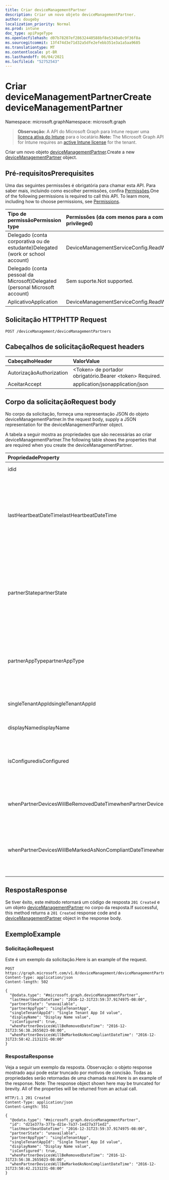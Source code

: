 ```yaml
---
title: Criar deviceManagementPartner
description: Criar um novo objeto deviceManagementPartner.
author: dougeby
localization_priority: Normal
ms.prod: intune
doc_type: apiPageType
ms.openlocfilehash: d07b78207ef28632440588bf8e5349a0c9f36f8a
ms.sourcegitcommit: 13f474d3e71d32a5dfe2efebb351e3a1a5aa9685
ms.translationtype: MT
ms.contentlocale: pt-BR
ms.lasthandoff: 06/04/2021
ms.locfileid: "52752543"
---
```

# <a name="create-devicemanagementpartner"></a><span data-ttu-id="3d8bd-103">Criar deviceManagementPartner</span><span class="sxs-lookup"><span data-stu-id="3d8bd-103">Create deviceManagementPartner</span></span>

<span data-ttu-id="3d8bd-104">Namespace: microsoft.graph</span><span class="sxs-lookup"><span data-stu-id="3d8bd-104">Namespace: microsoft.graph</span></span>

> <span data-ttu-id="3d8bd-105">**Observação:** A API do Microsoft Graph para Intune requer uma [licença ativa do Intune](https://go.microsoft.com/fwlink/?linkid=839381) para o locatário.</span><span class="sxs-lookup"><span data-stu-id="3d8bd-105">**Note:** The Microsoft Graph API for Intune requires an [active Intune license](https://go.microsoft.com/fwlink/?linkid=839381) for the tenant.</span></span>

<span data-ttu-id="3d8bd-106">Criar um novo objeto [deviceManagementPartner](../resources/intune-onboarding-devicemanagementpartner.md).</span><span class="sxs-lookup"><span data-stu-id="3d8bd-106">Create a new [deviceManagementPartner](../resources/intune-onboarding-devicemanagementpartner.md) object.</span></span>

## <a name="prerequisites"></a><span data-ttu-id="3d8bd-107">Pré-requisitos</span><span class="sxs-lookup"><span data-stu-id="3d8bd-107">Prerequisites</span></span>
<span data-ttu-id="3d8bd-p101">Uma das seguintes permissões é obrigatória para chamar esta API. Para saber mais, incluindo como escolher permissões, confira [Permissões](/graph/permissions-reference).</span><span class="sxs-lookup"><span data-stu-id="3d8bd-p101">One of the following permissions is required to call this API. To learn more, including how to choose permissions, see [Permissions](/graph/permissions-reference).</span></span>

|<span data-ttu-id="3d8bd-110">Tipo de permissão</span><span class="sxs-lookup"><span data-stu-id="3d8bd-110">Permission type</span></span>|<span data-ttu-id="3d8bd-111">Permissões (da com menos para a com mais privilégios)</span><span class="sxs-lookup"><span data-stu-id="3d8bd-111">Permissions (from least to most privileged)</span></span>|
|:---|:---|
|<span data-ttu-id="3d8bd-112">Delegado (conta corporativa ou de estudante)</span><span class="sxs-lookup"><span data-stu-id="3d8bd-112">Delegated (work or school account)</span></span>|<span data-ttu-id="3d8bd-113">DeviceManagementServiceConfig.ReadWrite.All</span><span class="sxs-lookup"><span data-stu-id="3d8bd-113">DeviceManagementServiceConfig.ReadWrite.All</span></span>|
|<span data-ttu-id="3d8bd-114">Delegado (conta pessoal da Microsoft)</span><span class="sxs-lookup"><span data-stu-id="3d8bd-114">Delegated (personal Microsoft account)</span></span>|<span data-ttu-id="3d8bd-115">Sem suporte.</span><span class="sxs-lookup"><span data-stu-id="3d8bd-115">Not supported.</span></span>|
|<span data-ttu-id="3d8bd-116">Aplicativo</span><span class="sxs-lookup"><span data-stu-id="3d8bd-116">Application</span></span>|<span data-ttu-id="3d8bd-117">DeviceManagementServiceConfig.ReadWrite.All</span><span class="sxs-lookup"><span data-stu-id="3d8bd-117">DeviceManagementServiceConfig.ReadWrite.All</span></span>|

## <a name="http-request"></a><span data-ttu-id="3d8bd-118">Solicitação HTTP</span><span class="sxs-lookup"><span data-stu-id="3d8bd-118">HTTP Request</span></span>
<!-- {
  "blockType": "ignored"
}
-->
``` http
POST /deviceManagement/deviceManagementPartners
```

## <a name="request-headers"></a><span data-ttu-id="3d8bd-119">Cabeçalhos de solicitação</span><span class="sxs-lookup"><span data-stu-id="3d8bd-119">Request headers</span></span>
|<span data-ttu-id="3d8bd-120">Cabeçalho</span><span class="sxs-lookup"><span data-stu-id="3d8bd-120">Header</span></span>|<span data-ttu-id="3d8bd-121">Valor</span><span class="sxs-lookup"><span data-stu-id="3d8bd-121">Value</span></span>|
|:---|:---|
|<span data-ttu-id="3d8bd-122">Autorização</span><span class="sxs-lookup"><span data-stu-id="3d8bd-122">Authorization</span></span>|<span data-ttu-id="3d8bd-123">&lt;Token&gt; de portador obrigatório.</span><span class="sxs-lookup"><span data-stu-id="3d8bd-123">Bearer &lt;token&gt; Required.</span></span>|
|<span data-ttu-id="3d8bd-124">Aceitar</span><span class="sxs-lookup"><span data-stu-id="3d8bd-124">Accept</span></span>|<span data-ttu-id="3d8bd-125">application/json</span><span class="sxs-lookup"><span data-stu-id="3d8bd-125">application/json</span></span>|

## <a name="request-body"></a><span data-ttu-id="3d8bd-126">Corpo da solicitação</span><span class="sxs-lookup"><span data-stu-id="3d8bd-126">Request body</span></span>
<span data-ttu-id="3d8bd-127">No corpo da solicitação, forneça uma representação JSON do objeto deviceManagementPartner.</span><span class="sxs-lookup"><span data-stu-id="3d8bd-127">In the request body, supply a JSON representation for the deviceManagementPartner object.</span></span>

<span data-ttu-id="3d8bd-128">A tabela a seguir mostra as propriedades que são necessárias ao criar deviceManagementPartner.</span><span class="sxs-lookup"><span data-stu-id="3d8bd-128">The following table shows the properties that are required when you create the deviceManagementPartner.</span></span>

|<span data-ttu-id="3d8bd-129">Propriedade</span><span class="sxs-lookup"><span data-stu-id="3d8bd-129">Property</span></span>|<span data-ttu-id="3d8bd-130">Tipo</span><span class="sxs-lookup"><span data-stu-id="3d8bd-130">Type</span></span>|<span data-ttu-id="3d8bd-131">Descrição</span><span class="sxs-lookup"><span data-stu-id="3d8bd-131">Description</span></span>|
|:---|:---|:---|
|<span data-ttu-id="3d8bd-132">id</span><span class="sxs-lookup"><span data-stu-id="3d8bd-132">id</span></span>|<span data-ttu-id="3d8bd-133">Cadeia de caracteres</span><span class="sxs-lookup"><span data-stu-id="3d8bd-133">String</span></span>|<span data-ttu-id="3d8bd-134">ID da entidade</span><span class="sxs-lookup"><span data-stu-id="3d8bd-134">Id of the entity</span></span>|
|<span data-ttu-id="3d8bd-135">lastHeartbeatDateTime</span><span class="sxs-lookup"><span data-stu-id="3d8bd-135">lastHeartbeatDateTime</span></span>|<span data-ttu-id="3d8bd-136">DateTimeOffset</span><span class="sxs-lookup"><span data-stu-id="3d8bd-136">DateTimeOffset</span></span>|<span data-ttu-id="3d8bd-137">Carimbo de data/hora da última pulsação após a opção de administrador habilitado conectar-se ao parceiro de gerenciamento de dispositivo</span><span class="sxs-lookup"><span data-stu-id="3d8bd-137">Timestamp of last heartbeat after admin enabled option Connect to Device management Partner</span></span>|
|<span data-ttu-id="3d8bd-138">partnerState</span><span class="sxs-lookup"><span data-stu-id="3d8bd-138">partnerState</span></span>|[<span data-ttu-id="3d8bd-139">deviceManagementPartnerTenantState</span><span class="sxs-lookup"><span data-stu-id="3d8bd-139">deviceManagementPartnerTenantState</span></span>](../resources/intune-onboarding-devicemanagementpartnertenantstate.md)|<span data-ttu-id="3d8bd-140">Estado do parceiro desse locatário.</span><span class="sxs-lookup"><span data-stu-id="3d8bd-140">Partner state of this tenant.</span></span> <span data-ttu-id="3d8bd-141">Os possíveis valores são: `unknown`, `unavailable`, `enabled`, `terminated`, `rejected`, `unresponsive`.</span><span class="sxs-lookup"><span data-stu-id="3d8bd-141">Possible values are: `unknown`, `unavailable`, `enabled`, `terminated`, `rejected`, `unresponsive`.</span></span>|
|<span data-ttu-id="3d8bd-142">partnerAppType</span><span class="sxs-lookup"><span data-stu-id="3d8bd-142">partnerAppType</span></span>|[<span data-ttu-id="3d8bd-143">deviceManagementPartnerAppType</span><span class="sxs-lookup"><span data-stu-id="3d8bd-143">deviceManagementPartnerAppType</span></span>](../resources/intune-onboarding-devicemanagementpartnerapptype.md)|<span data-ttu-id="3d8bd-144">Tipo de aplicativo parceiro.</span><span class="sxs-lookup"><span data-stu-id="3d8bd-144">Partner App type.</span></span> <span data-ttu-id="3d8bd-145">Os valores possíveis são: `unknown`, `singleTenantApp`, `multiTenantApp`.</span><span class="sxs-lookup"><span data-stu-id="3d8bd-145">Possible values are: `unknown`, `singleTenantApp`, `multiTenantApp`.</span></span>|
|<span data-ttu-id="3d8bd-146">singleTenantAppId</span><span class="sxs-lookup"><span data-stu-id="3d8bd-146">singleTenantAppId</span></span>|<span data-ttu-id="3d8bd-147">Cadeia de caracteres</span><span class="sxs-lookup"><span data-stu-id="3d8bd-147">String</span></span>|<span data-ttu-id="3d8bd-148">Id do aplicativo do único locatário do parceiro</span><span class="sxs-lookup"><span data-stu-id="3d8bd-148">Partner Single tenant App id</span></span>|
|<span data-ttu-id="3d8bd-149">displayName</span><span class="sxs-lookup"><span data-stu-id="3d8bd-149">displayName</span></span>|<span data-ttu-id="3d8bd-150">Cadeia de caracteres</span><span class="sxs-lookup"><span data-stu-id="3d8bd-150">String</span></span>|<span data-ttu-id="3d8bd-151">Nome de exibição de parceiro</span><span class="sxs-lookup"><span data-stu-id="3d8bd-151">Partner display name</span></span>|
|<span data-ttu-id="3d8bd-152">isConfigured</span><span class="sxs-lookup"><span data-stu-id="3d8bd-152">isConfigured</span></span>|<span data-ttu-id="3d8bd-153">Booliano</span><span class="sxs-lookup"><span data-stu-id="3d8bd-153">Boolean</span></span>|<span data-ttu-id="3d8bd-154">Se o parceiro de gerenciamento de dispositivo está configurado ou não</span><span class="sxs-lookup"><span data-stu-id="3d8bd-154">Whether device management partner is configured or not</span></span>|
|<span data-ttu-id="3d8bd-155">whenPartnerDevicesWillBeRemovedDateTime</span><span class="sxs-lookup"><span data-stu-id="3d8bd-155">whenPartnerDevicesWillBeRemovedDateTime</span></span>|<span data-ttu-id="3d8bd-156">DateTimeOffset</span><span class="sxs-lookup"><span data-stu-id="3d8bd-156">DateTimeOffset</span></span>|<span data-ttu-id="3d8bd-157">DateTime no UTC quando PartnerDevices for removido</span><span class="sxs-lookup"><span data-stu-id="3d8bd-157">DateTime in UTC when PartnerDevices will be removed</span></span>|
|<span data-ttu-id="3d8bd-158">whenPartnerDevicesWillBeMarkedAsNonCompliantDateTime</span><span class="sxs-lookup"><span data-stu-id="3d8bd-158">whenPartnerDevicesWillBeMarkedAsNonCompliantDateTime</span></span>|<span data-ttu-id="3d8bd-159">DateTimeOffset</span><span class="sxs-lookup"><span data-stu-id="3d8bd-159">DateTimeOffset</span></span>|<span data-ttu-id="3d8bd-160">DateTime no UTC quando PartnerDevices for marcado como não compatível</span><span class="sxs-lookup"><span data-stu-id="3d8bd-160">DateTime in UTC when PartnerDevices will be marked as NonCompliant</span></span>|



## <a name="response"></a><span data-ttu-id="3d8bd-161">Resposta</span><span class="sxs-lookup"><span data-stu-id="3d8bd-161">Response</span></span>
<span data-ttu-id="3d8bd-162">Se tiver êxito, este método retornará um código de resposta `201 Created` e um objeto [deviceManagementPartner](../resources/intune-onboarding-devicemanagementpartner.md) no corpo da resposta.</span><span class="sxs-lookup"><span data-stu-id="3d8bd-162">If successful, this method returns a `201 Created` response code and a [deviceManagementPartner](../resources/intune-onboarding-devicemanagementpartner.md) object in the response body.</span></span>

## <a name="example"></a><span data-ttu-id="3d8bd-163">Exemplo</span><span class="sxs-lookup"><span data-stu-id="3d8bd-163">Example</span></span>

### <a name="request"></a><span data-ttu-id="3d8bd-164">Solicitação</span><span class="sxs-lookup"><span data-stu-id="3d8bd-164">Request</span></span>
<span data-ttu-id="3d8bd-165">Este é um exemplo da solicitação.</span><span class="sxs-lookup"><span data-stu-id="3d8bd-165">Here is an example of the request.</span></span>
``` http
POST https://graph.microsoft.com/v1.0/deviceManagement/deviceManagementPartners
Content-type: application/json
Content-length: 502

{
  "@odata.type": "#microsoft.graph.deviceManagementPartner",
  "lastHeartbeatDateTime": "2016-12-31T23:59:37.9174975-08:00",
  "partnerState": "unavailable",
  "partnerAppType": "singleTenantApp",
  "singleTenantAppId": "Single Tenant App Id value",
  "displayName": "Display Name value",
  "isConfigured": true,
  "whenPartnerDevicesWillBeRemovedDateTime": "2016-12-31T23:56:38.2655023-08:00",
  "whenPartnerDevicesWillBeMarkedAsNonCompliantDateTime": "2016-12-31T23:58:42.2131231-08:00"
}
```

### <a name="response"></a><span data-ttu-id="3d8bd-166">Resposta</span><span class="sxs-lookup"><span data-stu-id="3d8bd-166">Response</span></span>
<span data-ttu-id="3d8bd-p104">Veja a seguir um exemplo da resposta. Observação: o objeto response mostrado aqui pode estar truncado por motivos de concisão. Todas as propriedades serão retornadas de uma chamada real.</span><span class="sxs-lookup"><span data-stu-id="3d8bd-p104">Here is an example of the response. Note: The response object shown here may be truncated for brevity. All of the properties will be returned from an actual call.</span></span>
``` http
HTTP/1.1 201 Created
Content-Type: application/json
Content-Length: 551

{
  "@odata.type": "#microsoft.graph.deviceManagementPartner",
  "id": "d21e377a-377a-d21e-7a37-1ed27a371ed2",
  "lastHeartbeatDateTime": "2016-12-31T23:59:37.9174975-08:00",
  "partnerState": "unavailable",
  "partnerAppType": "singleTenantApp",
  "singleTenantAppId": "Single Tenant App Id value",
  "displayName": "Display Name value",
  "isConfigured": true,
  "whenPartnerDevicesWillBeRemovedDateTime": "2016-12-31T23:56:38.2655023-08:00",
  "whenPartnerDevicesWillBeMarkedAsNonCompliantDateTime": "2016-12-31T23:58:42.2131231-08:00"
}
```




